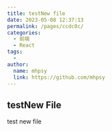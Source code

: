 ```yaml
---
title: testNew file
date: 2023-05-08 12:37:13
permalink: /pages/ccdc0c/
categories:
  - 前端
  - React
tags:
  - 
author: 
  name: mhpsy
  link: https://github.com/mhpsy
---
```


## testNew File

test new file 